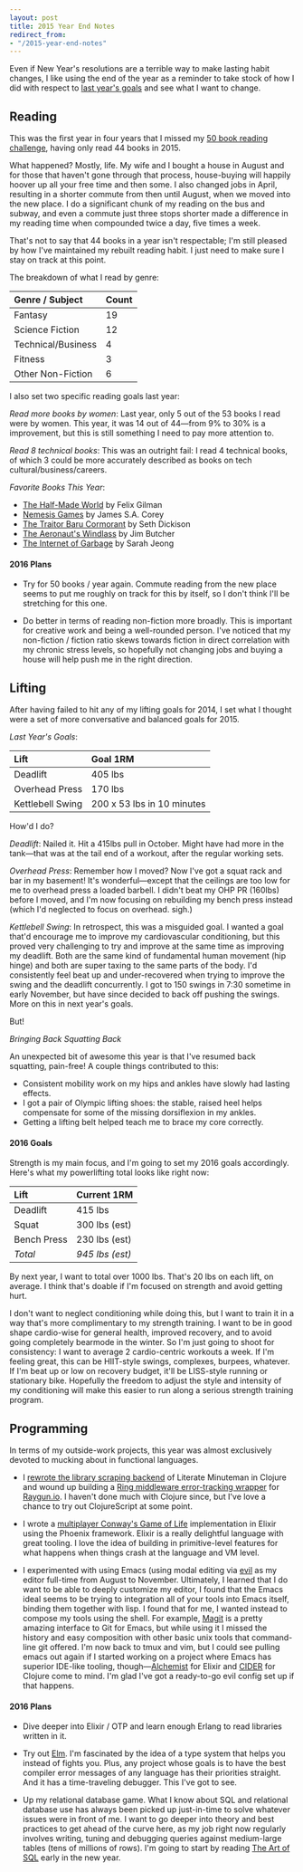 ```yaml
---
layout: post
title: 2015 Year End Notes
redirect_from:
- "/2015-year-end-notes"
---
```


Even if New Year's resolutions are a terrible way to make lasting habit changes, I like using the end of the year as a reminder to take stock of how I did with respect to [last year's goals](http://thegreata.pe/2014-year-end-notes/) and see what I want to change.

## Reading

This was the first year in four years that I missed my [50 book reading challenge](https://www.goodreads.com/challenges/3082-2015-reading-challenge), having only read 44 books in 2015. 

What happened? Mostly, life. My wife and I bought a house in August and for those that haven't gone through that process, house-buying will happily hoover up all your free time and then some. I also changed jobs in April, resulting in a shorter commute from then until August, when we moved into the new place. I do a significant chunk of my reading on the bus and subway, and even a commute just three stops shorter made a difference in my reading time when compounded twice a day, five times a week.

That's not to say that 44 books in a year isn't respectable; I'm still pleased by how I've maintained my rebuilt reading habit. I just need to make sure I stay on track at this point.

The breakdown of what I read by genre:

| Genre / Subject    | Count |
|:---------------    |:----- |
| Fantasy            | 19    |
| Science Fiction    | 12    |
| Technical/Business |  4    |
| Fitness            |  3    |
| Other Non-Fiction  |  6    |

I also set two specific reading goals last year:

_Read more books by women_: Last year, only 5 out of the 53 books I read were by women. This year, it was 14 out of 44—from 9% to 30% is a improvement, but this is still something I need to pay more attention to.

_Read 8 technical books_: This was an outright fail: I read 4 technical books, of which 3 could be more accurately described as books on tech cultural/business/careers.

_Favorite Books This Year_:

- [The Half-Made World](http://www.amazon.com/gp/product/0765325535) by Felix Gilman
- [Nemesis Games](http://www.amazon.com/Nemesis-Games-Expanse-James-Corey/dp/0316217581) by James S.A. Corey
- [The Traitor Baru Cormorant](http://www.amazon.com/Traitor-Baru-Cormorant-Seth-Dickinson/dp/0765380722) by Seth Dickison
- [The Aeronaut's Windlass](http://www.amazon.com/Cinder-Spires-Aeronauts-Windlass/dp/0451466802) by Jim Butcher
- [The Internet of Garbage](http://www.amazon.com/Internet-Garbage-Sarah-Jeong-ebook/dp/B011JAV030/) by Sarah Jeong

#### 2016 Plans

- Try for 50 books / year again. Commute reading from the new place seems to put me roughly on track for this by itself, so I don't think I'll be stretching for this one.

- Do better in terms of reading non-fiction more broadly. This is important for creative work and being a well-rounded person. I've noticed that my non-fiction / fiction ratio skews towards fiction in direct correlation with my chronic stress levels, so hopefully not changing jobs and buying a house will help push me in the right direction.

## Lifting

After having failed to hit any of my lifting goals for 2014, I set what I thought were a set of more conversative and balanced goals for 2015.

_Last Year's Goals_:

| Lift             | Goal 1RM                   |
|:---------------- |:-------------------------- |
| Deadlift         | 405 lbs                    |
| Overhead Press   | 170 lbs                    |
| Kettlebell Swing | 200 x 53 lbs in 10 minutes |

How'd I do?

_Deadlift_: Nailed it. Hit a 415lbs pull in October. Might have had more in the tank—that was at the tail end of a workout, after the regular working sets.

_Overhead Press_: Remember how I moved? Now I've got a squat rack and bar in my basement! It's wonderful—except that the ceilings are too low for me to overhead press a loaded barbell. I didn't beat my OHP PR (160lbs) before I moved, and I'm now focusing on rebuilding my bench press instead (which I'd neglected to focus on overhead. sigh.)

_Kettlebell Swing_: In retrospect, this was a misguided goal. I wanted a goal that'd encourage me to improve my cardiovascular conditioning, but this proved very challenging to try and improve at the same time as improving my deadlift. Both are the same kind of fundamental human movement (hip hinge) and both are super taxing to the same parts of the body. I'd consistently feel beat up and under-recovered when trying to improve the swing and the deadlift concurrently. I got to 150 swings in 7:30 sometime in early November, but have since decided to back off pushing the swings. More on this in next year's goals.

But!

_Bringing Back Squatting Back_

An unexpected bit of awesome this year is that I've resumed back squatting, pain-free! A couple things contributed to this: 

- Consistent mobility work on my hips and ankles have slowly had lasting effects.
- I got a pair of Olympic lifting shoes: the stable, raised heel helps compensate for some of the missing dorsiflexion in my ankles.
- Getting a lifting belt helped teach me to brace my core correctly.

#### 2016 Goals

Strength is my main focus, and I'm going to set my 2016 goals accordingly. Here's what my powerlifting total looks like right now:

| Lift        | Current 1RM                |
|:------------|:-------------------------- |
| Deadlift    | 415 lbs                    |
| Squat       | 300 lbs (est)              |
| Bench Press | 230 lbs (est)              |
| *Total*       | *945 lbs (est)*              |

By next year, I want to total over 1000 lbs. That's 20 lbs on each lift, on average. I think that's doable if I'm focused on strength and avoid getting hurt.

I don't want to neglect conditioning while doing this, but I want to train it in a way that's more complimentary to my strength training. I want to be in good shape cardio-wise for general health, improved recovery, and to avoid going completely bearmode in the winter. So I'm just going to shoot for consistency: I want to average 2 cardio-centric workouts a week. If I'm feeling great, this can be HIIT-style swings, complexes, burpees, whatever. If I'm beat up or low on recovery budget, it'll be LISS-style running or stationary bike. Hopefully the freedom to adjust the style and intensity of my conditioning will make this easier to run along a serious strength training program.

## Programming

In terms of my outside-work projects, this year was almost exclusively devoted to mucking about in functional languages.

- I [rewrote the library scraping backend](https://github.com/thegreatape/lyeberry) of Literate Minuteman in Clojure and wound up building a [Ring middleware error-tracking wrapper](https://github.com/thegreatape/ring-raygun) for [Raygun.io](raygun.io). I haven't done much with Clojure since, but I've love a chance to try out ClojureScript at some point.

- I wrote a [multiplayer Conway's Game of Life](https://github.com/thegreatape/conway) implementation in Elixir using the Phoenix framework. Elixir is a really delightful language with great tooling. I love the idea of building in primitive-level features for what happens when things crash at the language and VM level.

- I experimented with using Emacs (using modal editing via [evil](https://bitbucket.org/lyro/evil/wiki/Home) as my editor full-time from August to November. Ultimately, I learned that I do want to be able to deeply customize my editor, I found that the Emacs ideal seems to be trying to integration all of your tools into Emacs itself, binding them together with lisp. I found that for me, I wanted instead to compose my tools using the shell. For example, [Magit](http://magit.vc/) is a pretty amazing interface to Git for Emacs, but while using it I missed the history and easy composition with other basic unix tools that command-line git offered. I'm now back to tmux and vim, but I could see pulling emacs out again if I started working on a project where Emacs has superior IDE-like tooling, though—[Alchemist](http://www.alchemist-elixir.org/) for Elixir and [CIDER](https://github.com/clojure-emacs/cider) for Clojure come to mind. I'm glad I've got a ready-to-go evil config set up if that happens.

#### 2016 Plans

- Dive deeper into Elixir / OTP and learn enough Erlang to read libraries written in it.

- Try out [Elm](http://elm-lang.org/). I'm fascinated by the idea of a type system that helps you instead of fights you. Plus, any project whose goals is to have the best compiler error messages of any language has their priorities straight. And it has a time-traveling debugger. This I've got to see.

- Up my relational database game. What I know about SQL and relational database use has always been picked up just-in-time to solve whatever issues were in front of me. I want to go deeper into theory and best practices to get ahead of the curve here, as my job right now regularly involves writing, tuning and debugging queries against medium-large tables (tens of millions of rows). I'm going to start by reading [The Art of SQL](http://www.amazon.com/Art-SQL-Stephane-Faroult/dp/0596008945) early in the new year.
